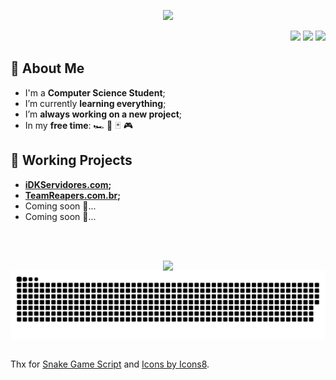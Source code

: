 
<p align="center">
    <a href="#"><img src="https://imgur.com/yWdsSji.png"/></a>
</p>
<p align="right">
    <a href="https://steamcommunity.com/id/luck_power/"><img src="https://img.icons8.com/ios-filled/52/000000/steam-circled.png"/></a>
    <a href="https://github.com/Pinheiro-Lucas/Pinheiro-Lucas/blob/main/discord.md"><img src="https://img.icons8.com/ios-filled/52/000000/discord-logo.png"/></a>
    <a href="mailto:idkservidores@gmail.com"><img src="https://img.icons8.com/ios-filled/52/000000/apple-mail.png"/></a>
</p>

## 📌 About Me
- I'm a **Computer Science Student**;
- I’m currently **learning everything**;
- I’m **always working on a new project**;
- In my **free time**: 🏎️ 🍹 🃏 🎮️

## 📌 Working Projects
- **[iDKServidores.com][idkservidores];**
- **[TeamReapers.com.br][teamreapers];**
- Coming soon 🤫...
- Coming soon 🤫...

## 
<br>
<p align="center">
    <a>
        <img align="center" src="https://github-readme-stats.vercel.app/api?username=Pinheiro-Lucas&hide=contribs,prs,issues&count_private=true&show_icons=true&theme=omni&hide_title=True&include_all_commits=true)" />
        <img align="center" src="https://github.com/Pinheiro-Lucas/Pinheiro-Lucas/blob/output/github-contribution-grid-snake.svg" />
    </a>
</p>

<br>
Thx for <a href="https://github.com/Platane/snk">Snake Game Script</a> and <a href="https://icons8.com/">Icons by Icons8</a>.

[github]: https://github.com/Pinheiro-Lucas/
[idkservidores]: https://iDKServidores.com/
[teamreapers]: https://teamreapers.com.br/
